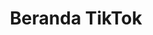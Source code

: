 <!DOCTYPE html>
<html lang="id">
<head>
    <meta charset="UTF-8">
    <meta name="viewport" content="width=device-width, initial-scale=1.0">
    <link rel="stylesheet" href="styles.css">
    <title>Beranda TikTok Sederhana</title>
</head>
<body>
    <header>
        <h1>Beranda TikTok</h1>
    </header>
    <main id="video-container">
        <!-- Video akan ditambahkan di sini -->
    </main>
    <script src="script.js"></script>
</body>
</html>
